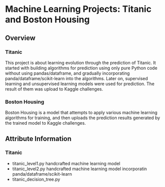 # Machine Learning Projects: Titanic and Boston Housing
## Overview
### Titanic
This project is about learning evolution through the prediction of Titanic. It started with building algorithms for prediction using only pure Python code without using pandas/dataframe, and gradually incorporating panda/dataframe/scikit-learn into the algorithms. Later on, supervised learning and unsupervised learning models were used for prediction. The result of them was upload to Kaggle challenges.
### Boston Housing
Boston Housing is a model that attempts to apply various machine learning algorithms for training, and then uploads the prediction results generated by the trained model to Kaggle challenges.
## Attribute Information
### Titanic
* titanic_level1.py
  handcrafted machine learning model
* titanic_level2.py
  handcrafted machine learning model incorporatin panda/dataframe/scikit-learn
* titanic_decision_tree.py
